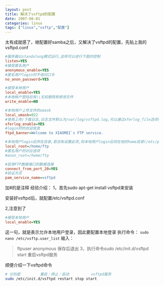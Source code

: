 ```yaml
---
layout: post
title: 解决了vsftpd的配置
date: 2007-06-01
categories: linux
tags: ["linux","vsftp","配置"]
---
```


太有成就感了，继配置好samba之后，又解决了vsftpd的配置，先贴上我的vsftpd.conf

```ini
#服务器以standalong模式运行,这样可以进行下面的控制
listen=YES
#接受匿名用户
anonymous_enable=YES
#匿名用户login时不询问口令
no_anon_password=YES

#接受本地用户
local_enable=YES
#本地帐户登陆后有\\无权删除和修改文件
write_enable=NO

#本地用户上传文件的umask
local_umask=022
#使用上传/下载日志,日志文件默认为/var/log/vsftpd.log,可以通过xferlog_file选项修改
xferlog_enable=YES
#login时的欢迎信息
ftpd_banner=Welcome to XIAOMEI`s FTP service.

#本地用户login后所在目录,若没有设置此项,则本地用户login后将在他的home目录(/etc/passwd的第六个字段)中.
local_root=/home/ftp
#匿名用户的对应选项
#anon_root=/home/ftp

#启用FTP数据端口的数据连接
connect_from_port_20=YES
#验证方式
pam_service_name=vsftpd
```

加#的是注释
经验介绍：
1，首先sudo apt-get install vsftpd来安装

安装好vsftpd后，就配置/etc/vsftpd.conf

2,注意到了

```ini
#接受本地用户
local_enable=YES
```

这一句，就是表示允许本地用户登录，因此要配置本地登录
执行命令： `sudo nano /etc/vsftp.user_list`
输入：
> ftpuser
> anonymous
保存后退出
3，执行命令sudo /etc/init.d/vsftpd start
重启vsftpd服务

顺便介绍一下vsftpd命令

```bash
# 分别是         重启｜停止｜启动          vsftpd服务
sudo /etc/init.d/vsftpd restart stop start
```

